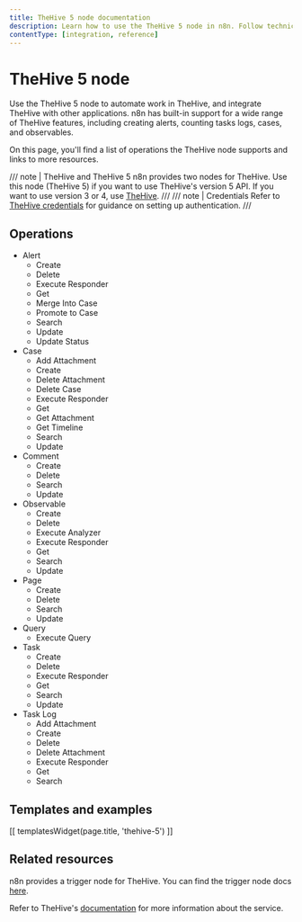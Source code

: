 ```yaml
---
title: TheHive 5 node documentation
description: Learn how to use the TheHive 5 node in n8n. Follow technical documentation to integrate TheHive 5 node into your workflows.
contentType: [integration, reference]
---
```


# TheHive 5 node

Use the TheHive 5 node to automate work in TheHive, and integrate TheHive with other applications. n8n has built-in support for a wide range of TheHive features, including creating alerts, counting tasks logs, cases, and observables. 

On this page, you'll find a list of operations the TheHive node supports and links to more resources.

/// note | TheHive and TheHive 5
n8n provides two nodes for TheHive. Use this node (TheHive 5) if you want to use TheHive's version 5 API. If you want to use version 3 or 4, use [TheHive](/integrations/builtin/app-nodes/n8n-nodes-base.thehive.md).
///
/// note | Credentials
Refer to [TheHive credentials](/integrations/builtin/credentials/thehive5.md) for guidance on setting up authentication. 
///

## Operations

* Alert
	* Create
	* Delete
	* Execute Responder
	* Get
	* Merge Into Case
	* Promote to Case
	* Search
	* Update
	* Update Status
* Case
	* Add Attachment
	* Create
	* Delete Attachment
	* Delete Case
	* Execute Responder
	* Get
	* Get Attachment
	* Get Timeline
	* Search
	* Update
* Comment
	* Create
	* Delete
	* Search
	* Update
* Observable
	* Create
	* Delete
	* Execute Analyzer
	* Execute Responder
	* Get
	* Search
	* Update
* Page
	* Create
	* Delete
	* Search
	* Update
* Query
	* Execute Query
* Task
	* Create
	* Delete
	* Execute Responder
	* Get
	* Search
	* Update
* Task Log
	* Add Attachment
	* Create
	* Delete
	* Delete Attachment
	* Execute Responder
	* Get
	* Search

## Templates and examples

<!-- see https://www.notion.so/n8n/Pull-in-templates-for-the-integrations-pages-37c716837b804d30a33b47475f6e3780 -->
[[ templatesWidget(page.title, 'thehive-5') ]]

## Related resources

n8n provides a trigger node for TheHive. You can find the trigger node docs [here](/integrations/builtin/trigger-nodes/n8n-nodes-base.thehive5trigger.md).

Refer to TheHive's [documentation](https://docs.strangebee.com/) for more information about the service.
